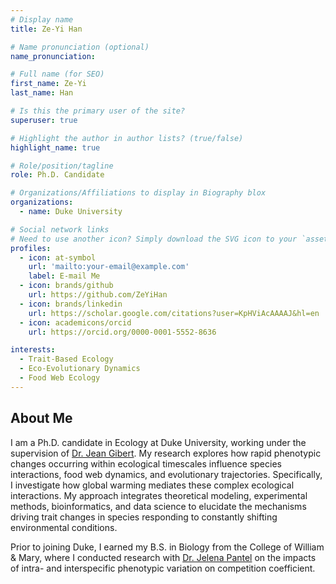 ```yaml
---
# Display name
title: Ze-Yi Han

# Name pronunciation (optional)
name_pronunciation: 

# Full name (for SEO)
first_name: Ze-Yi
last_name: Han

# Is this the primary user of the site?
superuser: true

# Highlight the author in author lists? (true/false)
highlight_name: true

# Role/position/tagline
role: Ph.D. Candidate

# Organizations/Affiliations to display in Biography blox
organizations:
  - name: Duke University

# Social network links
# Need to use another icon? Simply download the SVG icon to your `assets/media/icons/` folder.
profiles:
  - icon: at-symbol
    url: 'mailto:your-email@example.com'
    label: E-mail Me
  - icon: brands/github
    url: https://github.com/ZeYiHan
  - icon: brands/linkedin
    url: https://scholar.google.com/citations?user=KpHViAcAAAAJ&hl=en
  - icon: academicons/orcid
    url: https://orcid.org/0000-0001-5552-8636

interests:
  - Trait-Based Ecology
  - Eco-Evolutionary Dynamics
  - Food Web Ecology
---
```


## About Me

I am a Ph.D. candidate in Ecology at Duke University, working under the supervision of [Dr. Jean Gibert](https://jeanpgibert.weebly.com/). My research explores how rapid phenotypic changes occurring within ecological timescales influence species interactions, food web dynamics, and evolutionary trajectories. Specifically, I investigate how global warming mediates these complex ecological interactions. My approach integrates theoretical modeling, experimental methods, bioinformatics, and data science to elucidate the mechanisms driving trait changes in species responding to constantly shifting environmental conditions.

Prior to joining Duke, I earned my B.S. in Biology from the College of William & Mary, where I conducted research with [Dr. Jelena Pantel](https://jhpantel.com/) on the impacts of intra- and interspecific phenotypic variation on competition coefficient.